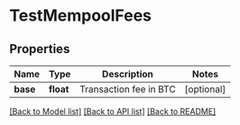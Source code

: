 # TestMempoolFees

## Properties
Name | Type | Description | Notes
------------ | ------------- | ------------- | -------------
**base** | **float** | Transaction fee in BTC | [optional] 

[[Back to Model list]](../README.md#documentation-for-models) [[Back to API list]](../README.md#documentation-for-api-endpoints) [[Back to README]](../README.md)

